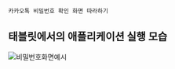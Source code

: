 `카카오톡 비밀번호 확인 화면 따라하기`  
## 태블릿에서의 애플리케이션 실행 모습  
![비밀번호화면예시](https://github.com/yndoo/AndroidPracticeProjects/assets/57124346/9cc6e486-aa95-494d-8ae0-1ada7cdb4ca5)
